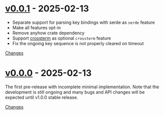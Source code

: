 <a id="v0.0.1"></a>
# [v0.0.1](https://github.com/rhysd/keybinds-rs/releases/tag/v0.0.1) - 2025-02-13

- Separate support for parsing key bindings with serde as `serde` feature
- Make all features opt-in
- Remove anyhow crate dependency
- Support [crossterm](https://github.com/crossterm-rs/crossterm) as optional `crossterm` feature
- Fix the ongoing key sequence is not properly cleared on timeout

[Changes][v0.0.1]


<a id="v0.0.0"></a>
# [v0.0.0](https://github.com/rhysd/keybinds-rs/releases/tag/v0.0.0) - 2025-02-13

The first pre-release with incomplete minimal implementation. Note that the development is still ongoing and many bugs and API changes will be expected until v1.0.0 stable release.

[Changes][v0.0.0]


[v0.0.1]: https://github.com/rhysd/keybinds-rs/compare/v0.0.0...v0.0.1
[v0.0.0]: https://github.com/rhysd/keybinds-rs/tree/v0.0.0

<!-- Generated by https://github.com/rhysd/changelog-from-release v3.8.1 -->
